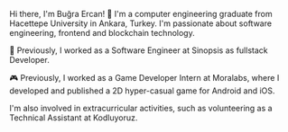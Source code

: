 Hi there, I'm Buğra Ercan! 👋
I'm a computer engineering graduate from Hacettepe University in Ankara, Turkey. I'm passionate about software engineering, frontend and blockchain technology.

🔭 Previously, I worked as a Software Engineer at Sinopsis as fullstack Developer.

🎮 Previously, I worked as a Game Developer Intern at Moralabs, where I developed and published a 2D hyper-casual game for Android and iOS.

I'm also involved in extracurricular activities, such as volunteering as a Technical Assistant at Kodluyoruz.
